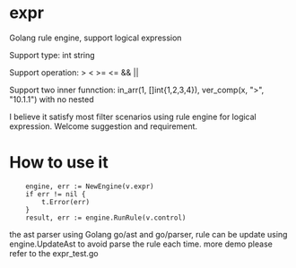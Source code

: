 # expr
Golang rule engine, support logical expression

Support type: int string

Support operation: > < >= <= && ||

Support two inner funnction: in_arr(1, []int{1,2,3,4}), ver_comp(x, ">", "10.1.1") with no nested

I believe it satisfy most filter scenarios using rule engine for logical expression. Welcome suggestion and requirement.

# How to use it 

		engine, err := NewEngine(v.expr)
		if err != nil {
			t.Error(err) 
		}
		result, err := engine.RunRule(v.control)

the ast parser using Golang go/ast and go/parser, rule can be update using engine.UpdateAst to avoid parse the rule each time.
more demo please refer to the expr_test.go
